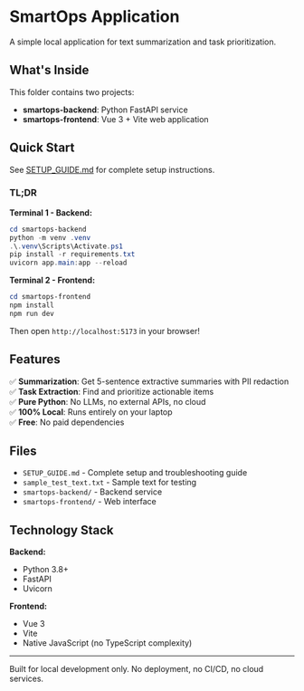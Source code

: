 # SmartOps Application

A simple local application for text summarization and task prioritization.

## What's Inside

This folder contains two projects:

- **smartops-backend**: Python FastAPI service
- **smartops-frontend**: Vue 3 + Vite web application

## Quick Start

See [SETUP_GUIDE.md](./SETUP_GUIDE.md) for complete setup instructions.

### TL;DR

**Terminal 1 - Backend:**
```powershell
cd smartops-backend
python -m venv .venv
.\.venv\Scripts\Activate.ps1
pip install -r requirements.txt
uvicorn app.main:app --reload
```

**Terminal 2 - Frontend:**
```powershell
cd smartops-frontend
npm install
npm run dev
```

Then open `http://localhost:5173` in your browser!

## Features

✅ **Summarization**: Get 5-sentence extractive summaries with PII redaction  
✅ **Task Extraction**: Find and prioritize actionable items  
✅ **Pure Python**: No LLMs, no external APIs, no cloud  
✅ **100% Local**: Runs entirely on your laptop  
✅ **Free**: No paid dependencies  

## Files

- `SETUP_GUIDE.md` - Complete setup and troubleshooting guide
- `sample_test_text.txt` - Sample text for testing
- `smartops-backend/` - Backend service
- `smartops-frontend/` - Web interface

## Technology Stack

**Backend:**
- Python 3.8+
- FastAPI
- Uvicorn

**Frontend:**
- Vue 3
- Vite
- Native JavaScript (no TypeScript complexity)

---

Built for local development only. No deployment, no CI/CD, no cloud services.
